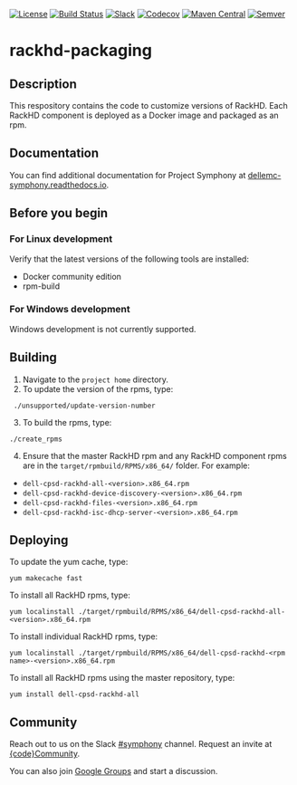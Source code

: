[![License](https://img.shields.io/badge/License-EPL%201.0-red.svg)](https://opensource.org/licenses/EPL-1.0)
[![Build Status](https://travis-ci.org/dellemc-symphony/credential-service-parent.svg?branch=master)](https://travis-ci.org/dellemc-symphony/credentia-service-parent)
[![Slack](http://img.shields.io/badge/slack-join%20the%20chat-00B9FF.svg?style=flat-square)](https://codecommunity.slack.com/messages/symphony)
[![Codecov](https://img.shields.io/codecov/c/github/dellemc-symphony/credential-service-parent.svg)](https://codecov.io/gh/dellemc-symphony/credential-service-parent)
[![Maven Central](https://maven-badges.herokuapp.com/maven-central/com.dell.cpsd/credential-service-parent/badge.svg)](https://maven-badges.herokuapp.com/maven-central/com.dell.cpsd/credential-service-parent)
[![Semver](http://img.shields.io/SemVer/2.0.0.png)](http://semver.org/spec/v2.0.0.html)

# rackhd-packaging

## Description
This respository contains the code to customize versions of RackHD. Each RackHD component is deployed as a Docker image and packaged as an rpm.

## Documentation
You can find additional documentation for Project Symphony at [dellemc-symphony.readthedocs.io][documentation].

## Before you begin
### For Linux development
Verify that the latest versions of the following tools are installed:
* Docker community edition 
* rpm-build

### For Windows development
Windows development is not currently supported.

## Building
1. Navigate to the `project home` directory.
2. To update the version of the rpms, type:

` ./unsupported/update-version-number`

3. To build the rpms, type:

`./create_rpms`

4. Ensure that the master RackHD rpm and any RackHD component rpms are in the `target/rpmbuild/RPMS/x86_64/` folder.
For example:
* `dell-cpsd-rackhd-all-<version>.x86_64.rpm`
* `dell-cpsd-rackhd-device-discovery-<version>.x86_64.rpm`
* `dell-cpsd-rackhd-files-<version>.x86_64.rpm`
* `dell-cpsd-rackhd-isc-dhcp-server-<version>.x86_64.rpm`

   
## Deploying
To update the yum cache, type: 

`yum makecache fast`

To install all RackHD rpms, type:

`yum localinstall ./target/rpmbuild/RPMS/x86_64/dell-cpsd-rackhd-all-<version>.x86_64.rpm`

To install individual RackHD rpms, type:

`yum localinstall ./target/rpmbuild/RPMS/x86_64/dell-cpsd-rackhd-<rpm name>-<version>.x86_64.rpm`

To install all RackHD rpms using the master repository, type:

`yum install dell-cpsd-rackhd-all`

## Community
Reach out to us on the Slack [#symphony][slack] channel. Request an invite at [{code}Community][codecommunity].

You can also join [Google Groups][googlegroups] and start a discussion.

[slack]: https://codecommunity.slack.com/messages/symphony
[googlegroups]: https://groups.google.com/forum/#!forum/dellemc-symphony
[codecommunity]: http://community.codedellemc.com/
[contributing]: http://dellemc-symphony.readthedocs.io/en/latest/contributingtosymphony.html
[github]: https://github.com/dellemc-symphony
[documentation]: https://dellemc-symphony.readthedocs.io/en/latest/
